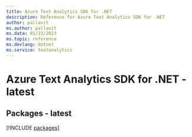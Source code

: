 ```yaml
---
title: Azure Text Analytics SDK for .NET
description: Reference for Azure Text Analytics SDK for .NET
author: pallavit
ms.author: pallavit
ms.data: 01/23/2023
ms.topic: reference
ms.devlang: dotnet
ms.service: textanalytics
---
```

# Azure Text Analytics SDK for .NET - latest
## Packages - latest
[!INCLUDE [packages](text-analytics-index.md)]